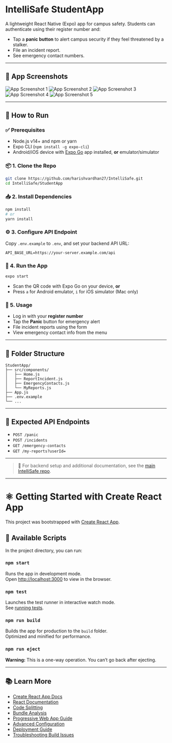 # IntelliSafe StudentApp

A lightweight React Native (Expo) app for campus safety. Students can authenticate using their register number and:

- Tap a **panic button** to alert campus security if they feel threatened by a stalker.
- File an incident report.
- See emergency contact numbers.

---

## 📸 App Screenshots

![App Screenshot 1](https://raw.githubusercontent.com/harishvardhan27/IntelliSafe/main/StudentApp/assets/IMG-20250727-WA0001.jpg)
![App Screenshot 2](https://raw.githubusercontent.com/harishvardhan27/IntelliSafe/main/StudentApp/assets/IMG-20250727-WA0002.jpg)
![App Screenshot 3](https://raw.githubusercontent.com/harishvardhan27/IntelliSafe/main/StudentApp/assets/IMG-20250727-WA0003.jpg)
![App Screenshot 4](https://raw.githubusercontent.com/harishvardhan27/IntelliSafe/main/StudentApp/assets/IMG-20250727-WA0004.jpg)
![App Screenshot 5](https://raw.githubusercontent.com/harishvardhan27/IntelliSafe/main/StudentApp/assets/IMG-20250727-WA0005.jpg)

---

## 🚀 How to Run

### ✅ Prerequisites

- Node.js v14+ and npm or yarn
- Expo CLI (`npm install -g expo-cli`)
- Android/iOS device with [Expo Go](https://expo.dev/client) app installed, **or** emulator/simulator

### 📦 1. Clone the Repo

```bash
git clone https://github.com/harishvardhan27/IntelliSafe.git
cd IntelliSafe/StudentApp
```

### 📥 2. Install Dependencies

```bash
npm install
# or
yarn install
```

### ⚙️ 3. Configure API Endpoint

Copy `.env.example` to `.env`, and set your backend API URL:

```env
API_BASE_URL=https://your-server.example.com/api
```

### 📱 4. Run the App

```bash
expo start
```

- Scan the QR code with Expo Go on your device, **or**
- Press `a` for Android emulator, `i` for iOS simulator (Mac only)

### 📲 5. Usage

- Log in with your **register number**
- Tap the **Panic** button for emergency alert
- File incident reports using the form
- View emergency contact info from the menu

---

## 📁 Folder Structure

```
StudentApp/
├── src/components/
│   ├── Home.js
│   ├── ReportIncident.js
│   ├── EmergencyContacts.js
│   └── MyReports.js
├── App.js
├── .env.example
└── ...
```

---

## 📝 Expected API Endpoints

- `POST /panic`
- `POST /incidents`
- `GET /emergency-contacts`
- `GET /my-reports?userId=`

---

> 🔗 For backend setup and additional documentation, see the [main IntelliSafe repo](https://github.com/harishvardhan27/IntelliSafe).

---

# ⚛️ Getting Started with Create React App

This project was bootstrapped with [Create React App](https://github.com/facebook/create-react-app).

## 📜 Available Scripts

In the project directory, you can run:

### `npm start`

Runs the app in development mode.  
Open [http://localhost:3000](http://localhost:3000) to view in the browser.

### `npm test`

Launches the test runner in interactive watch mode.  
See [running tests](https://facebook.github.io/create-react-app/docs/running-tests).

### `npm run build`

Builds the app for production to the `build` folder.  
Optimized and minified for performance.

### `npm run eject`

**Warning:** This is a one-way operation. You can’t go back after ejecting.

---

## 📚 Learn More

- [Create React App Docs](https://facebook.github.io/create-react-app/docs/getting-started)
- [React Documentation](https://reactjs.org/)
- [Code Splitting](https://facebook.github.io/create-react-app/docs/code-splitting)
- [Bundle Analysis](https://facebook.github.io/create-react-app/docs/analyzing-the-bundle-size)
- [Progressive Web App Guide](https://facebook.github.io/create-react-app/docs/making-a-progressive-web-app)
- [Advanced Configuration](https://facebook.github.io/create-react-app/docs/advanced-configuration)
- [Deployment Guide](https://facebook.github.io/create-react-app/docs/deployment)
- [Troubleshooting Build Issues](https://facebook.github.io/create-react-app/docs/troubleshooting#npm-run-build-fails-to-minify)
